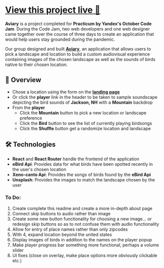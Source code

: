 # [View this project live 🎉](https://mccambley.github.io/hacktober-code-jam/)

**Aviary** is a project completed for **Practicum by Yandex's October Code Jam**. During the Code Jam, two web developers and one web designer came together over the course of three days to create an application that would help users stay grounded during the pandemic.

Our group designed and built **[Aviary](https://mccambley.github.io/hacktober-code-jam/)**, an application that allows users to pick a landscape and location to build a custom audiovisual experience containing images of the chosen landscape as well as the sounds of birds native to their chosen location.

## 📣 Overview

- Chose a location using the form on the **[landing page](https://mccambley.github.io/hacktober-code-jam/)**
- Or click the **player** link in the header to be taken to sample soundscape depicting the bird sounds of **Jackson, NH** with a **Mountain** backdrop
- From the **player**
  - Click the **Mountain** button to pick a new location or landscape preference
  - Click the **Bird** button to see the list of currently playing birdsongs
  - Click the **Shuffle** button get a randomize location and landscape

## 🛠 Technologies

- **React** and **React Router** handle the frontend of the application
- **eBird Api**: Provides data for what birds have been spotted recently in the user's chosen location
- **Xeno-canto Api**: Provides the songs of birds found by the **eBird Api**
- **Unsplash**: Provides the images to match the landscape chosen by the user

### To Do:

1. Create complete this readme and create a more in-depth about page
2. Connect skip buttons to audio rather than image
3. Create some new button functionality for choosing a new image... or redesign skip buttons so as to not confuse them with audio functionality
4. Allow for entry of place names rather than only zipcodes
5. With 4, expand location beyond the united states
6. Display images of birds in addition to the names on the player popup
7. Make player progress bar something more functional, perhaps a volume slider
8. UI fixes (close on overlay, make place options more obviously clickable etc.)
